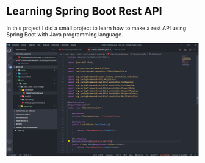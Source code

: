 # Learning Spring Boot Rest API  

In this project I did a small project to learn how to make a rest API using Spring Boot with Java programming language. 

![](/screenshot/spring-boot.png)
